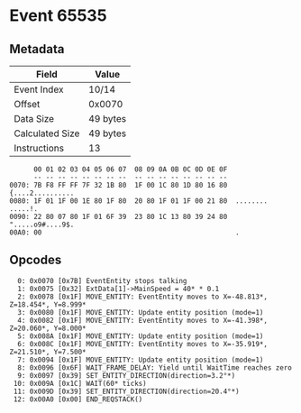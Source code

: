 # Event 65535

## Metadata

| Field           | Value    |
|-----------------|----------|
| Event Index     | 10/14    |
| Offset          | 0x0070   |
| Data Size       | 49 bytes |
| Calculated Size | 49 bytes |
| Instructions    | 13       |

```
      00 01 02 03 04 05 06 07  08 09 0A 0B 0C 0D 0E 0F
      -- -- -- -- -- -- -- --  -- -- -- -- -- -- -- --
0070: 7B F8 FF FF 7F 32 1B 80  1F 00 1C 80 1D 80 16 80  {....2..........
0080: 1F 01 1F 00 1E 80 1F 80  20 80 1F 01 1F 00 21 80  ........ .....!.
0090: 22 80 07 80 1F 01 6F 39  23 80 1C 13 80 39 24 80  ".....o9#....9$.
00A0: 00                                                .               
```

## Opcodes

```
  0: 0x0070 [0x7B] EventEntity stops talking
  1: 0x0075 [0x32] ExtData[1]->MainSpeed = 40* * 0.1
  2: 0x0078 [0x1F] MOVE_ENTITY: EventEntity moves to X=-48.813*, Z=18.454*, Y=8.999*
  3: 0x0080 [0x1F] MOVE_ENTITY: Update entity position (mode=1)
  4: 0x0082 [0x1F] MOVE_ENTITY: EventEntity moves to X=-41.398*, Z=20.060*, Y=8.000*
  5: 0x008A [0x1F] MOVE_ENTITY: Update entity position (mode=1)
  6: 0x008C [0x1F] MOVE_ENTITY: EventEntity moves to X=-35.919*, Z=21.510*, Y=7.500*
  7: 0x0094 [0x1F] MOVE_ENTITY: Update entity position (mode=1)
  8: 0x0096 [0x6F] WAIT_FRAME_DELAY: Yield until WaitTime reaches zero
  9: 0x0097 [0x39] SET_ENTITY_DIRECTION(direction=3.2°*)
 10: 0x009A [0x1C] WAIT(60* ticks)
 11: 0x009D [0x39] SET_ENTITY_DIRECTION(direction=20.4°*)
 12: 0x00A0 [0x00] END_REQSTACK()
```
